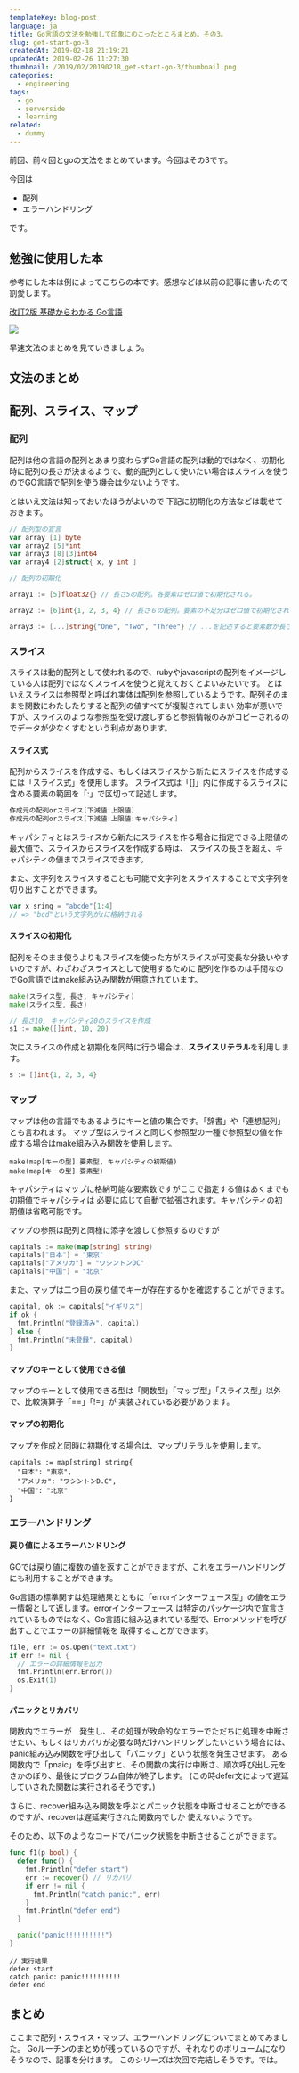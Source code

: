```yaml
---
templateKey: blog-post
language: ja
title: Go言語の文法を勉強して印象にのこったところまとめ。その3。
slug: get-start-go-3
createdAt: 2019-02-18 21:19:21
updatedAt: 2019-02-26 11:27:30
thumbnail: /2019/02/20190218_get-start-go-3/thumbnail.png
categories:
  - engineering
tags:
  - go
  - serverside
  - learning
related:
  - dummy
---
```



前回、前々回とgoの文法をまとめています。今回はその3です。

今回は

* 配列
* エラーハンドリング

です。


## 勉強に使用した本

参考にした本は例によってこちらの本です。感想などは以前の記事に書いたので割愛します。

[改訂2版 基礎からわかる Go言語](https://amzn.to/2CA6kaU)

<a href="https://www.amazon.co.jp/%E6%94%B9%E8%A8%822%E7%89%88-%E5%9F%BA%E7%A4%8E%E3%81%8B%E3%82%89%E3%82%8F%E3%81%8B%E3%82%8B-Go%E8%A8%80%E8%AA%9E-%E5%8F%A4%E5%B7%9D-%E6%98%87/dp/4863541783/ref=as_li_ss_il?ie=UTF8&qid=1548033254&sr=8-1&keywords=%E5%9F%BA%E7%A4%8E%E3%81%8B%E3%82%89%E3%82%8F%E3%81%8B%E3%82%8BGo&linkCode=li2&tag=llg01-22&linkId=e8ed2f069df15a718c5cb35e0bc33965&language=ja_JP" target="_blank"><img border="0" src="//ws-fe.amazon-adsystem.com/widgets/q?_encoding=UTF8&ASIN=4863541783&Format=_SL160_&ID=AsinImage&MarketPlace=JP&ServiceVersion=20070822&WS=1&tag=llg01-22&language=ja_JP" ></a><img src="https://ir-jp.amazon-adsystem.com/e/ir?t=llg01-22&language=ja_JP&l=li2&o=9&a=4863541783" width="1" height="1" border="0" alt="" style="border:none !important; margin:0px !important;" />

早速文法のまとめを見ていきましょう。

<div class="adsense"></div>

## 文法のまとめ

## 配列、スライス、マップ

### 配列

配列は他の言語の配列とあまり変わらずGo言語の配列は動的ではなく、初期化時に配列の長さが決まるようで、動的配列として使いたい場合はスライスを使うのでGO言語で配列を使う機会は少ないようです。

とはいえ文法は知っておいたほうがよいので
下記に初期化の方法などは載せておきます。

```go
// 配列型の宣言
var array [1] byte
var array2 [5]*int
var array3 [8][3]int64
var array4 [2]struct{ x, y int ]
```

```go
// 配列の初期化

array1 := [5]float32{} // 長さ5の配列。各要素はゼロ値で初期化される。

array2 := [6]int{1, 2, 3, 4} // 長さ６の配列。要素の不足分はゼロ値で初期化される。

array3 := [...]string{"One", "Two", "Three"} // ...を記述すると要素数が長さとしてしようされる。
```


### スライス

スライスは動的配列として使われるので、rubyやjavascriptの配列をイメージしている人は配列ではなくスライスを使うと覚えておくとよいみたいです。
とはいえスライスは参照型と呼ばれ実体は配列を参照しているようです。配列そのままを関数にわたしたりすると配列の値すべてが複製されてしまい
効率が悪いですが、スライスのような参照型を受け渡しすると参照情報のみがコピーされるのでデータが少なくすむという利点があります。


#### スライス式

配列からスライスを作成する、もしくはスライスから新たにスライスを作成するには「スライス式」を使用します。
スライス式は「[]」内に作成するスライスに含める要素の範囲を「:」で区切って記述します。

```go
作成元の配列orスライス[下減値:上限値]
作成元の配列orスライス[下減値:上限値:キャパシティ]
```

キャパシティとはスライスから新たにスライスを作る場合に指定できる上限値の最大値で、スライスからスライスを作成する時は、
スライスの長さを超え、キャパシティの値までスライスできます。

また、文字列をスライスすることも可能で文字列をスライスすることで文字列を切り出すことができます。

```go
var x sring = "abcde"[1:4]
// => "bcd"という文字列がxに格納される
```

#### スライスの初期化

配列をそのまま使うよりもスライスを使った方がスライスが可変長な分扱いやすいのですが、わざわざスライスとして使用するために
配列を作るのは手間なのでGo言語ではmake組み込み関数が用意されています。

```go
make(スライス型, 長さ, キャパシティ)
make(スライス型, 長さ)
```

```go
// 長さ10, キャパシティ20のスライスを作成
s1 := make([]int, 10, 20)
```

次にスライスの作成と初期化を同時に行う場合は、**スライスリテラル**を利用します。

```go
s := []int{1, 2, 3, 4}
```

### マップ

マップは他の言語でもあるようにキーと値の集合です。「辞書」や「連想配列」とも言われます。
マップ型はスライスと同じく参照型の一種で参照型の値を作成する場合はmake組み込み関数を使用します。

```
make(map[キーの型] 要素型, キャパシティの初期値)
make(map[キーの型] 要素型)
```

キャパシティはマップに格納可能な要素数ですがここで指定する値はあくまでも初期値でキャパシティは
必要に応じて自動で拡張されます。キャパシティの初期値は省略可能です。

マップの参照は配列と同様に添字を渡して参照するのですが

```go
capitals := make(map[string] string)
capitals["日本"] = "東京"
capitals["アメリカ"] = "ワシントンDC"
capitals["中国"] = "北京"
```

また、マップは二つ目の戻り値でキーが存在するかを確認することができます。

```go
capital, ok := capitals["イギリス"]
if ok {
  fmt.Println("登録済み", capital)
} else {
  fmt.Println("未登録", capital)
}
```

#### マップのキーとして使用できる値

マップのキーとして使用できる型は「関数型」「マップ型」「スライス型」以外で、比較演算子「==」「!=」が
実装されている必要があります。

#### マップの初期化

マップを作成と同時に初期化する場合は、マップリテラルを使用します。

```
capitals := map[string] string{
  "日本": "東京",
  "アメリカ": "ワシントンD.C",
  "中国": "北京"
}
```



### エラーハンドリング


#### 戻り値によるエラーハンドリング

GOでは戻り値に複数の値を返すことができますが、これをエラーハンドリングにも利用することができます。

Go言語の標準関すは処理結果とともに「errorインターフェース型」の値をエラー情報として返します。errorインターフェース
は特定のパッケージ内で宣言されているものではなく、Go言語に組み込まれている型で、Errorメソッドを呼び出すことでエラーの詳細情報を
取得することができます。


```go
file, err := os.Open("text.txt")
if err != nil {
  // エラーの詳細情報を出力
  fmt.Println(err.Error())
  os.Exit(1)
}

```

#### パニックとリカバリ


関数内でエラーが　発生し、その処理が致命的なエラーでただちに処理を中断させたい、もしくはリカバリが必要な時だけハンドリングしたいという場合には、
panic組み込み関数を呼び出して「パニック」という状態を発生させます。
ある関数内で「pnaic」を呼び出すと、その関数の実行は中断さ、順次呼び出し元をさかのぼり、最後にプログラム自体が終了します。
(この時defer文によって遅延していされた関数は実行されるそうです。)

さらに、recover組み込み関数を呼ぶとパニック状態を中断させることができるのですが、recoverは遅延実行された関数内でしか
使えないようです。

そのため、以下のようなコードでパニック状態を中断させることができます。

```go
func f1(p bool) {
  defer func() {
    fmt.Println("defer start")
    err := recover() // リカバリ
    if err != nil {
      fmt.Println("catch panic:", err)
    }
    fmt.Println("defer end")
  }

  panic("panic!!!!!!!!!!")
}
```

```
// 実行結果
defer start
catch panic: panic!!!!!!!!!!
defer end
```

## まとめ

ここまで配列・スライス・マップ、エラーハンドリングについてまとめてみました。
Goルーチンのまとめが残っているのですが、それなりのボリュームになりそうなので、記事を分けます。
このシリーズは次回で完結しそうです。では。
